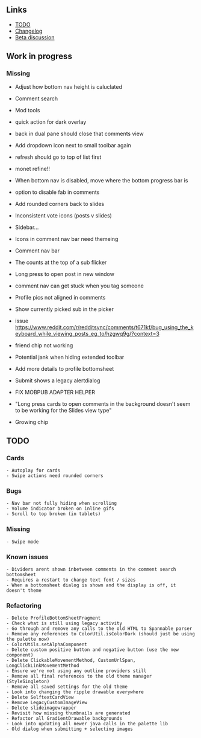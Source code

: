 ## Links

- [TODO](https://todo.syncforreddit.com)
- [Changelog](https://todo.syncforreddit.com/Changelog)
- [Beta discussion](https://todo.syncforreddit.com/discussion)

## Work in progress

### Missing
- Adjust how bottom nav height is caluclated
- Comment search
- Mod tools

- quick action for dark overlay
- back in dual pane should close that comments view
- Add dropdown icon next to small toolbar again
- refresh should go to top of list first
- monet refine!!

- When bottom nav is disabled, move where the bottom progress bar is
- option to disable fab in comments
- Add rounded corners back to slides
- Inconsistent vote icons (posts v slides)
- Sidebar...
- Icons in comment nav bar need themeing
- Comment nav bar
- The counts at the top of a sub flicker
- Long press to open post in new window
- comment nav can get stuck when you tag someone
- Profile pics not aligned in comments
- Show currently picked sub in the picker	
- issue https://www.reddit.com/r/redditsync/comments/t671kf/bug_using_the_keyboard_while_viewing_posts_eg_to/hzgwq9g/?context=3	
- friend chip not working
- Potential jank when hiding extended toolbar
- Add more details to profile bottomsheet	
- Submit shows a legacy alertdialog
- FIX MOBPUB ADAPTER HELPER
- "Long press cards to open comments in the background doesn't seem to be working for the Slides view type"
- Growing chip

## TODO

### Cards
	- Autoplay for cards
	- Swipe actions need rounded corners

### Bugs
	- Nav bar not fully hiding when scrolling
	- Volume indicator broken on inline gifs
	- Scroll to top broken (in tablets)

### Missing
	- Swipe mode

### Known issues
	- Dividers arent shown inbetween comments in the comment search bottomsheet
	- Requires a restart to change text font / sizes
	- When a bottomsheet dialog is shown and the display is off, it doesn't theme

### Refactoring
	- Delete ProfileBottomSheetFragment
	- Check what is still using legacy activity
	- Go through and remove any calls to the old HTML to Spannable parser
	- Remove any references to ColorUtil.isColorDark (should just be using the palette now)
	- ColorUtils.setAlphaComponent
	- Delete custom positive button and negative button (use the new component)
	- Delete ClickableMovementMethod, CustomUrlSpan, LongClickLinkMovementMethod
	- Ensure we're not using any outline providers still
	- Remove all final references to the old theme manager (StyleSingleton)
	- Remove all saved settings for the old theme
	- Look into changing the ripple drawable everywhere
	- Delete SelftextCardView
	- Remove LegacyCustomImageView
	- Delete slideimagewrapper
	- Revisit how missing thumbnails are generated
	- Refactor all GradientDrawable backgrounds
	- Look into updating all newer java calls in the palette lib
	- Old dialog when submitting + selecting images